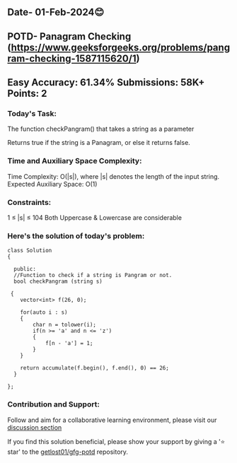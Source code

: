 ## Date- 01-Feb-2024😊

## POTD- Panagram Checking (https://www.geeksforgeeks.org/problems/pangram-checking-1587115620/1)

## Easy          Accuracy: 61.34%        Submissions: 58K+               Points: 2

### Today's Task:

The function checkPangram() that takes a string as a parameter 

Returns true if the string is a Panagram, 
  or 
else it returns false.

### Time and Auxiliary Space Complexity:

Time Complexity: O(|s|), where |s| denotes the length of the input string.
Expected Auxiliary Space: O(1)

### Constraints:
1 ≤ |s| ≤ 104
Both Uppercase & Lowercase are considerable


### Here's the solution of today's problem:
   
    class Solution
    {
     
      public:
      //Function to check if a string is Pangram or not.
      bool checkPangram (string s) 
     
     {
        vector<int> f(26, 0);      
        
        for(auto i : s)
        {
            char n = tolower(i);         
            if(n >= 'a' and n <= 'z')
            {
                f[n - 'a'] = 1;
            }
        }
        
        return accumulate(f.begin(), f.end(), 0) == 26; 
      }
    
    };

### Contribution and Support:

Follow and aim for a collaborative learning environment, please visit our [discussion section](https://github.com/himanshupassey/gfg-potd/discussions)

If you find this solution beneficial, please show your support by giving a '⭐ star' to the [getlost01/gfg-potd](https://github.com/himanshupassey/gfg-potd) repository.
